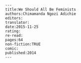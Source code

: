 
    ---
    title:We Should All Be Feminists
    authors:Chimamanda Ngozi Adichie
    editors:
    translator:
    date:2015-11-25
    rating:
    re-read:
    pages:64
    non-fiction:TRUE
    comic:
    published:2014
    ---

    